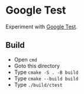 # Google Test
Experiment with [Google Test](https://github.com/google/googletest).

## Build
* Open `cmd`
* Goto this directory 
* Type `cmake -S . -B build`
* Type `cmake --build build`
* Type `./build/ctest`